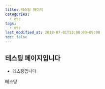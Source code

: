 ```yaml
---
title: 테스팅 페이지
categories:
  - etc
tags:
  - etc
last_modified_at: 2018-07-01T13:00:00+09:00
toc: false
---
```


## 테스팅 페이지입니다

* 테스팅입니다

테스팅